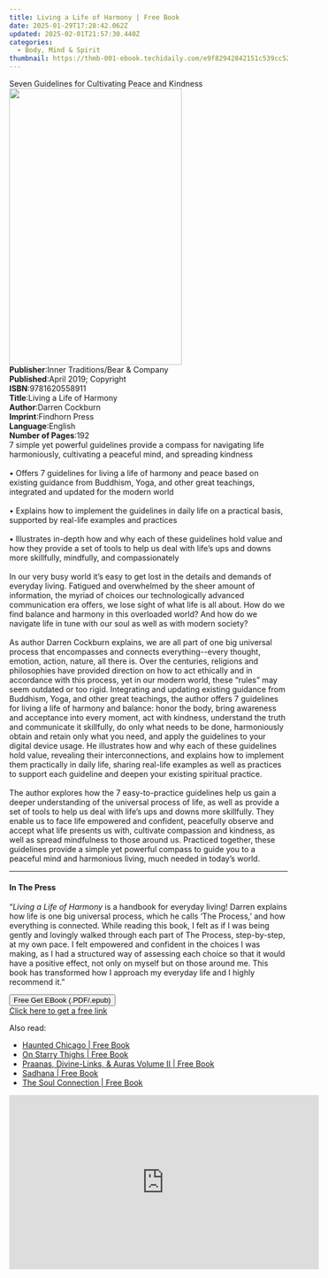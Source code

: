 ```yaml
---
title: Living a Life of Harmony | Free Book
date: 2025-01-29T17:28:42.062Z
updated: 2025-02-01T21:57:30.440Z
categories:
  - Body, Mind & Spirit
thumbnail: https://thmb-001-ebook.techidaily.com/e9f82942842151c539cc523be6167ff590f53a9ba7ab793d59bc26648fcac504.jpg
---
```

<main id="book-container">
  <div class="flex flex-col">
    <div class="book-brief flex-1 py-6 px-4 sm:p-6 md:py-10 md:px-8">
      <!-- brief-->
      <div class="book-brief-main">
        Seven Guidelines for Cultivating Peace and Kindness
      </div>
    </div>
    <div
      class="book-meta-info flex-1 grid gap-4 col-start-1 col-end-3 row-start-1 sm:mb-6 sm:grid-cols-4 lg:gap-6 lg:col-start-2 lg:row-end-6 lg:row-span-6 lg:mb-0"
    >
      <div
        class="book-meta-info-left place-content-center mt-4 p-4 text-sm leading-6 col-start-2 col-span-2 dark:text-slate-400"
      >
        <img
          class="w-full h-500 object-cover rounded-lg sm:h-255 sm:col-span-2 lg:col-span-full"
          src="https://img-001-ebook.techidaily.com/7057705188b46a7a714f0b560eabf89a288907e8b18f793c417ba13890bf7b98.jpg"
          alt=""
          width="312"
          height="500"
        />
      </div>
      <div
        class="book-meta-info-right mt-2 col-start-1 row-start-2 col-span-3 self-center"
      >
        <!-- meta data  -->
        <div class="flex flex-col px-4 md:px-8">
          <div class="flex-1">
            <strong>Publisher</strong>:<span class="px-2"
              >Inner Traditions/Bear &amp; Company</span
            >
          </div>
          <div class="flex-1">
            <strong>Published</strong>:<span class="px-2"
              >April 2019; Copyright</span
            >
          </div>
          <div class="flex-1">
            <strong>ISBN</strong>:<span class="px-2">9781620558911</span>
          </div>
          <div class="flex-1">
            <strong>Title</strong>:<span class="px-2"
              >Living a Life of Harmony</span
            >
          </div>
          <div class="flex-1">
            <strong>Author</strong>:<span class="px-2">Darren Cockburn</span>
          </div>
          <div class="flex-1">
            <strong>Imprint</strong>:<span class="px-2">Findhorn Press</span>
          </div>
          <div class="flex-1">
            <strong>Language</strong>:<span class="px-2">English</span>
          </div>
          <div class="flex-1">
            <strong>Number of Pages</strong>:<span class="px-2">192</span>
          </div>
        </div>
      </div>
    </div>
    <div class="book-description flex-1 py-6 px-4 sm:p-6 md:py-10 md:px-8">
      <div class="book-description-main">
        <div accordion-content="" id="description">
          7 simple yet powerful guidelines provide a compass for navigating life
          harmoniously, cultivating a peaceful mind, and spreading kindness
          <br /><br />• Offers 7 guidelines for living a life of harmony and
          peace based on existing guidance from Buddhism, Yoga, and other great
          teachings, integrated and updated for the modern world <br /><br />•
          Explains how to implement the guidelines in daily life on a practical
          basis, supported by real-life examples and practices <br /><br />•
          Illustrates in-depth how and why each of these guidelines hold value
          and how they provide a set of tools to help us deal with life’s ups
          and downs more skillfully, mindfully, and compassionately<br /><br />
          In our very busy world it’s easy to get lost in the details and
          demands of everyday living. Fatigued and overwhelmed by the sheer
          amount of information, the myriad of choices our technologically
          advanced communication era offers, we lose sight of what life is all
          about. How do we find balance and harmony in this overloaded world?
          And how do we navigate life in tune with our soul as well as with
          modern society?<br /><br />
          As author Darren Cockburn explains, we are all part of one big
          universal process that encompasses and connects everything--every
          thought, emotion, action, nature, all there is. Over the centuries,
          religions and philosophies have provided direction on how to act
          ethically and in accordance with this process, yet in our modern
          world, these “rules” may seem outdated or too rigid. Integrating and
          updating existing guidance from Buddhism, Yoga, and other great
          teachings, the author offers 7 guidelines for living a life of harmony
          and balance: honor the body, bring awareness and acceptance into every
          moment, act with kindness, understand the truth and communicate it
          skillfully, do only what needs to be done, harmoniously obtain and
          retain only what you need, and apply the guidelines to your digital
          device usage. He illustrates how and why each of these guidelines hold
          value, revealing their interconnections, and explains how to implement
          them practically in daily life, sharing real-life examples as well as
          practices to support each guideline and deepen your existing spiritual
          practice. <br /><br />The author explores how the 7 easy-to-practice
          guidelines help us gain a deeper understanding of the universal
          process of life, as well as provide a set of tools to help us deal
          with life’s ups and downs more skillfully. They enable us to face life
          empowered and confident, peacefully observe and accept what life
          presents us with, cultivate compassion and kindness, as well as spread
          mindfulness to those around us. Practiced together, these guidelines
          provide a simple yet powerful compass to guide you to a peaceful mind
          and harmonious living, much needed in today’s world.
        </div>
        <div class="accordion-fader"></div>
      </div>
    </div>
    <div class="book-excerpts flex-1 py-6 px-4 sm:p-6 md:py-10 md:px-8">
      <!-- excerpts-->
      <div class="book-excerpts-main">
        <hr />
        <h4 class="placeholder placeholder-heading">
          <span>In The Press</span>
        </h4>
        <p>
          “<i>Living a Life of Harmony</i> is a handbook for everyday living!
          Darren explains how life is one big universal process, which he calls
          ‘The Process,’ and how everything is connected. While reading this
          book, I felt as if I was being gently and lovingly walked through each
          part of The Process, step-by-step, at my own pace. I felt empowered
          and confident in the choices I was making, as I had a structured way
          of assessing each choice so that it would have a positive effect, not
          only on myself but on those around me. This book has transformed how I
          approach my everyday life and I highly recommend it.”
        </p>
      </div>
    </div>
    <div
      class="book-about-author flex-1 py-6 px-4 sm:p-6 md:py-10 md:px-8"
    ></div>
    <div class="book-free-get flex-1 py-6 px-4 sm:p-6 md:py-10 md:px-8">
      <button
        id="btn-free-get"
        class="bg-blue-500 hover:bg-blue-700 text-white font-bold py-2 px-4 rounded"
      >
        Free Get EBook (.PDF/.epub)
      </button>
      <div id="countdown-display" class="px-2 text-lg mt-2"></div>
      <a
        id="free-link"
        class="hidden bg-blue-500 hover:bg-blue-700 text-white font-bold py-2 px-4 rounded"
        href="https://www.ebooks.com/en-us/book/96393666/living-a-life-of-harmony/darren-cockburn/"
        target="_blank"
        >Click here to get a free link</a
      >
    </div>
    <script>
      let countdownTime = 0;
      let countdownInterval = null;
      document
        .getElementById('btn-free-get')
        .addEventListener('click', startCountdown);
      function startCountdown() {
        countdownTime = new Date().getTime() + 60000 * 3;
        countdownInterval = setInterval(updateCountdown, 1000);
        document.getElementById('btn-free-get').disabled = true;
        document
          .getElementById('btn-free-get')
          .classList.add('bg-gray-500', 'cursor-not-allowed');
      }
      function updateCountdown() {
        let currentTime = new Date().getTime();
        let timeLeft = countdownTime - currentTime;
        let secondsLeft = Math.floor(timeLeft / 1000);
        document.getElementById('countdown-display').innerHTML =
          `Remaining time: ${secondsLeft} seconds.`;
        if (secondsLeft <= 0) {
          clearInterval(countdownInterval);
          document.getElementById('btn-free-get').classList.add('hidden');
          document.getElementById('free-link').classList.remove('hidden');
          document.getElementById('countdown-display').innerHTML = '';
        }
      }
    </script>
  </div>
</main>

<ins class="adsbygoogle"
      style="display:block"
      data-ad-client="ca-pub-7571918770474297"
      data-ad-slot="8358498916"
      data-ad-format="auto"
      data-full-width-responsive="true"></ins>
    

<span class="atpl-alsoreadstyle">Also read:</span>
<div><ul>
<li><a href="https://novels-ebooks.techidaily.com/2130000-9781493012381-haunted-chicago/"><u>Haunted Chicago | Free Book</u></a></li>
<li><a href="https://novels-ebooks.techidaily.com/2144977-9781942733980-on-starry-thighs/"><u>On Starry Thighs | Free Book</u></a></li>
<li><a href="https://novels-ebooks.techidaily.com/2140119--praanas-divine-links-auras-volume-ii/"><u>Praanas, Divine-Links, & Auras Volume II | Free Book</u></a></li>
<li><a href="https://novels-ebooks.techidaily.com/2137052-9781783946600-sadhana/"><u>Sadhana | Free Book</u></a></li>
<li><a href="https://novels-ebooks.techidaily.com/2130380-9780748110292-the-soul-connection/"><u>The Soul Connection | Free Book</u></a></li>
</ul></div>

<!-- affiliate ads begin -->
<iframe width="560" height="315" src="https://www.youtube.com/embed/vPGg53vbOsk?si=CkSEN5HFPS7vDuAa" title="YouTube video player" frameborder="0" allow="accelerometer; autoplay; clipboard-write; encrypted-media; gyroscope; picture-in-picture; web-share" referrerpolicy="strict-origin-when-cross-origin" allowfullscreen></iframe>
<!-- affiliate ads end -->

